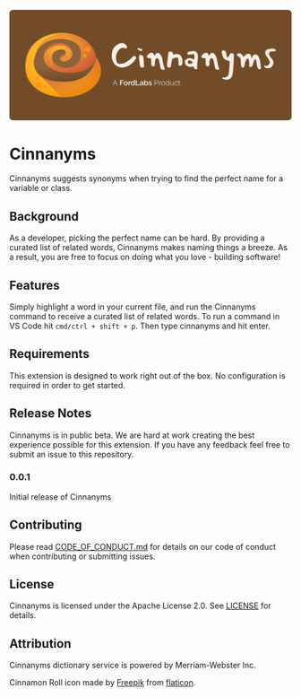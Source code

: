 ![Cinnanyms: Pronounced like Synonyms. Tastes like breakfast.](https://github.com/max-wilkinson/cinnanyms/blob/master/CinnanymsHero.png?raw=true)

# Cinnanyms

Cinnanyms suggests synonyms when trying to find the perfect name for a variable or class.

## Background

As a developer, picking the perfect name can be hard. By providing a curated list of related words, Cinnanyms makes naming things a breeze. As a result, you are free to focus on doing what you love - building software!

## Features

Simply highlight a word in your current file, and run the Cinnanyms command to receive a curated list of related words. To run a command in VS Code hit `cmd/ctrl + shift + p`. Then type cinnanyms and hit enter.

## Requirements

This extension is designed to work right out of the box. No configuration is required in order to get started.

## Release Notes

Cinnanyms is in public beta. We are hard at work creating the best experience possible for this extension. If you have any feedback feel free to submit an issue to this repository.

### 0.0.1

Initial release of Cinnanyms

## Contributing

Please read [CODE_OF_CONDUCT.md](CODE_OF_CONDUCT.md) for details on our code of conduct when contributing or submitting issues.

## License

Cinnanyms is licensed under the Apache License 2.0. See [LICENSE](LICENSE) for details.

## Attribution

Cinnanyms dictionary service is powered by Merriam-Webster Inc.

Cinnamon Roll icon made by [Freepik](https://www.freepik.com/home) from [flaticon](https://www.flaticon.com).
